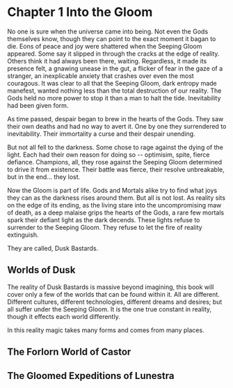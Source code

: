 # Chapter 1 Into the Gloom

No one is sure when the universe came into being. Not even the Gods themselves know, though they can point to the exact moment it bagan to die. Eons of peace and joy were shattered when the Seeping Gloom appeared. Some say it slipped in through the cracks at the edge of reality. Others think it had always been there, waiting. Regardless, it made its presence felt, a gnawing unease in the gut, a flicker of fear in the gaze of a stranger, an inexplicable anxiety that crashes over even the most couragous. It was clear to all that the Seeping Gloom, dark entropy made manefest, wanted nothing less than the total destruction of our reality. The Gods held no more power to stop it than a man to halt the tide. Inevitability had been given form.

As time passed, despair began to brew in the hearts of the Gods. They saw their own deaths and had no way to avert it. One by one they surrendered to inevitability. Their immortality a curse and their despair unending.

But not all fell to the darkness. Some chose to rage against the dying of the light. Each had their own reason for doing so -- optimisim, spite, fierce defiance. Champions, all, they rose against the Seeping Gloom determined to drive it from existence. Their battle was fierce, their resolve unbreakable, but in the end... they lost.

Now the Gloom is part of life. Gods and Mortals alike try to find what joys they can as the darkness rises around them. But all is not lost. As reality sits on the edge of its ending, as the living stare into the uncompromising maw of death, as a deep malaise grips the hearts of the Gods, a rare few mortals spark their defiant light as the dark decends. These lights refuse to surrender to the Seeping Gloom. They refuse to let the fire of reality extinguish.

They are called, Dusk Bastards.

## Worlds of Dusk

The reality of Dusk Bastards is massive beyond imagining, this book will cover only a few of the worlds that can be found within it. All are different. Different cultures, different technologies, different dreams and desires; but all suffer under the Seeping Gloom. It is the one true constant in reality, though it effects each world differently.

In this reality magic takes many forms and comes from many places.

## The Forlorn World of Castor

## The Gloomed Expeditions of Lunestra